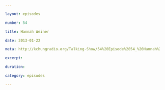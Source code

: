 ```yaml
---

layout: episodes

number: 54

title: Hannah Weiner

date: 2013-01-22

meta: http://kchungradio.org/Talking-Show/54%20Episode%2054_%20Hannah%20Weiner.mp3.mp3

excerpt: 

duration: 

category: episodes

---
```


